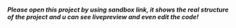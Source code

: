 <h5>Please open this project by using sandbox link, it shows the real structure of the project and u can see livepreview and even edit the code!</h5>
